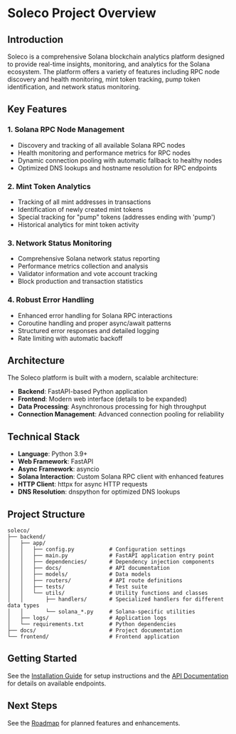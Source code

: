 # Soleco Project Overview

## Introduction

Soleco is a comprehensive Solana blockchain analytics platform designed to provide real-time insights, monitoring, and analytics for the Solana ecosystem. The platform offers a variety of features including RPC node discovery and health monitoring, mint token tracking, pump token identification, and network status monitoring.

## Key Features

### 1. Solana RPC Node Management
- Discovery and tracking of all available Solana RPC nodes
- Health monitoring and performance metrics for RPC nodes
- Dynamic connection pooling with automatic fallback to healthy nodes
- Optimized DNS lookups and hostname resolution for RPC endpoints

### 2. Mint Token Analytics
- Tracking of all mint addresses in transactions
- Identification of newly created mint tokens
- Special tracking for "pump" tokens (addresses ending with 'pump')
- Historical analytics for mint token activity

### 3. Network Status Monitoring
- Comprehensive Solana network status reporting
- Performance metrics collection and analysis
- Validator information and vote account tracking
- Block production and transaction statistics

### 4. Robust Error Handling
- Enhanced error handling for Solana RPC interactions
- Coroutine handling and proper async/await patterns
- Structured error responses and detailed logging
- Rate limiting with automatic backoff

## Architecture

The Soleco platform is built with a modern, scalable architecture:

- **Backend**: FastAPI-based Python application
- **Frontend**: Modern web interface (details to be expanded)
- **Data Processing**: Asynchronous processing for high throughput
- **Connection Management**: Advanced connection pooling for reliability

## Technical Stack

- **Language**: Python 3.9+
- **Web Framework**: FastAPI
- **Async Framework**: asyncio
- **Solana Interaction**: Custom Solana RPC client with enhanced features
- **HTTP Client**: httpx for async HTTP requests
- **DNS Resolution**: dnspython for optimized DNS lookups

## Project Structure

```
soleco/
├── backend/
│   ├── app/
│   │   ├── config.py           # Configuration settings
│   │   ├── main.py             # FastAPI application entry point
│   │   ├── dependencies/       # Dependency injection components
│   │   ├── docs/               # API documentation
│   │   ├── models/             # Data models
│   │   ├── routers/            # API route definitions
│   │   ├── tests/              # Test suite
│   │   └── utils/              # Utility functions and classes
│   │       ├── handlers/       # Specialized handlers for different data types
│   │       └── solana_*.py     # Solana-specific utilities
│   ├── logs/                   # Application logs
│   └── requirements.txt        # Python dependencies
├── docs/                       # Project documentation
└── frontend/                   # Frontend application
```

## Getting Started

See the [Installation Guide](installation.md) for setup instructions and the [API Documentation](api.md) for details on available endpoints.

## Next Steps

See the [Roadmap](../ROADMAP.md) for planned features and enhancements.
